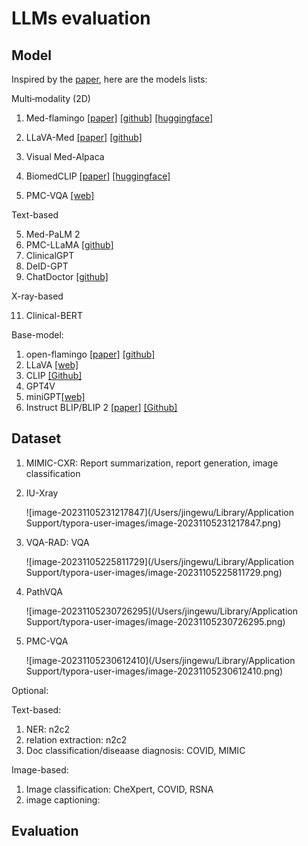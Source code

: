 # LLMs evaluation

## Model

Inspired by the [paper](https://arxiv.org/pdf/2310.18689.pdf), here are the models lists:

Multi‑modality (2D) 

1. Med-flamingo [[paper]](https://arxiv.org/abs/2307.15189) [[github]](https://github.com/snap-stanford/med-flamingo) [[huggingface]](https://huggingface.co/med-flamingo/med-flamingo)

1. LLaVA-Med [[paper]](https://arxiv.org/abs/2306.00890)  [[github]](https://github.com/LLaVA-VL/LLaVA-Med-preview)
2. Visual Med-Alpaca
3. BiomedCLIP [[paper]](https://arxiv.org/abs/2303.00915) [[huggingface]](https://huggingface.co/microsoft/BiomedCLIP-PubMedBERT_256-vit_base_patch16_224)
4. PMC-VQA  [[web]](https://xiaoman-zhang.github.io/PMC-VQA/) 



Text-based 

5. Med-PaLM 2
6. PMC-LLaMA [[github]](https://github.com/chaoyi-wu/PMC-LLaMA)
7. ClinicalGPT
8. DeID-GPT
9. ChatDoctor [[github]](https://github.com/Kent0n-Li/ChatDoctor)



X-ray-based 

11. Clinical-BERT



Base-model:

1. open-flamingo [[paper]](https://arxiv.org/abs/2308.01390) [[github]](https://github.com/mlfoundations/open_flamingo) 
2. LLaVA [[web]](https://llava-vl.github.io/)
3. CLIP [[Github]](https://github.com/openai/CLIP) 
4. GPT4V 
5. miniGPT[[web]](https://minigpt-4.github.io/) 
6. Instruct BLIP/BLIP 2 [[paper]](https://arxiv.org/abs/2305.06500) [[Github]](https://github.com/salesforce/LAVIS/tree/main/projects/instructblip) 



## Dataset

1. MIMIC-CXR: Report summarization, report generation, image classification

2. IU-Xray

   ![image-20231105231217847](/Users/jingewu/Library/Application Support/typora-user-images/image-20231105231217847.png)

3. VQA-RAD: VQA

    ![image-20231105225811729](/Users/jingewu/Library/Application Support/typora-user-images/image-20231105225811729.png)

4. PathVQA

   ![image-20231105230726295](/Users/jingewu/Library/Application Support/typora-user-images/image-20231105230726295.png)

5. PMC-VQA

   ![image-20231105230612410](/Users/jingewu/Library/Application Support/typora-user-images/image-20231105230612410.png)





Optional:

Text-based:

1. NER: n2c2
2. relation extraction: n2c2
3. Doc classification/diseaase diagnosis: COVID, MIMIC

Image-based:

1. Image classification: CheXpert, COVID, RSNA
2. image captioning: 



## Evaluation

